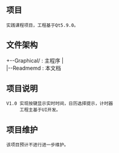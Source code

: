 ## 项目
    实践课程项目，工程基于Qt5.9.0。
## 文件架构
  +--Graphical/           : 主程序
  |        
  |--Readmemd             : 本文档
## 项目说明
    V1.0 实现按键显示实时时间，日历选择提示，计时器
		 工程主基于UI开发。
## 项目维护
    该项目预计不进行进一步维护。
